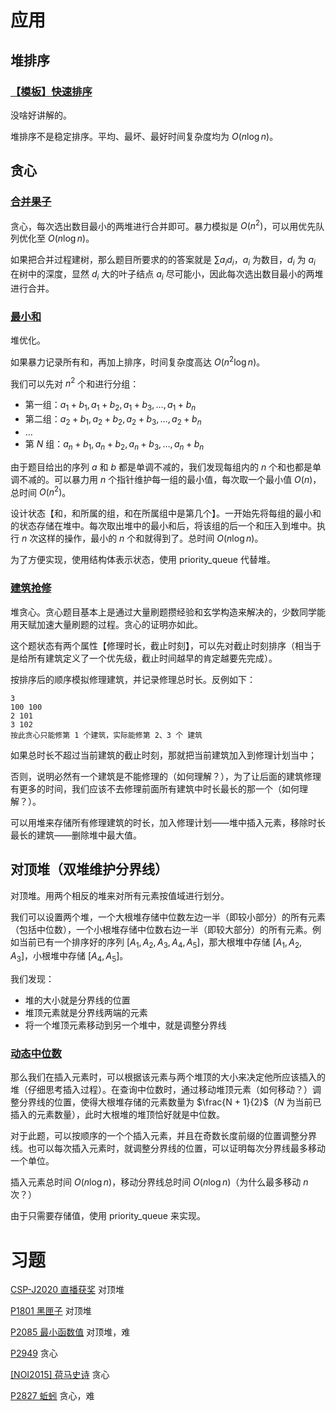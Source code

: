 # 应用

## 堆排序

### [【模板】快速排序](https://www.luogu.com.cn/problem/P1177)

没啥好讲解的。

堆排序不是稳定排序。平均、最坏、最好时间复杂度均为 $O(n \log n)$。

## 贪心

### [合并果子](http://ac.robo-maker.cn/p/P1353)

贪心，每次选出数目最小的两堆进行合并即可。暴力模拟是 $O(n^2)$，可以用优先队列优化至 $O(n \log n)$。

如果把合并过程建树，那么题目所要求的的答案就是 $\sum a_id_i$，$a_i$ 为数目，$d_i$ 为 $a_i$ 在树中的深度，显然 $d_i$ 大的叶子结点 $a_i$ 尽可能小，因此每次选出数目最小的两堆进行合并。

### [最小和](http://ac.robo-maker.cn/p/P1352)

堆优化。

如果暴力记录所有和，再加上排序，时间复杂度高达 $O(n^2 \log n)$。

我们可以先对 $n^2$ 个和进行分组：

* 第一组：$a_1 + b_1, a_1 + b_2, a_1 + b_3, \dots, a_1 + b_n$
* 第二组：$a_2 + b_1, a_2 + b_2, a_2 + b_3, \dots, a_2 + b_n$
* $\dots$
* 第 $N$ 组：$a_n + b_1, a_n + b_2, a_n + b_3, \dots, a_n + b_n$

由于题目给出的序列 $a$ 和 $b$ 都是单调不减的，我们发现每组内的 $n$ 个和也都是单调不减的。可以暴力用 $n$ 个指针维护每一组的最小值，每次取一个最小值 $O(n)$，总时间 $O(n^2)$。

设计状态【和，和所属的组，和在所属组中是第几个】。一开始先将每组的最小和的状态存储在堆中。每次取出堆中的最小和后，将该组的后一个和压入到堆中。执行 $n$ 次这样的操作，最小的 $n$ 个和就得到了。总时间 $O(n \log n)$。

为了方便实现，使用结构体表示状态，使用 priority_queue 代替堆。

### [建筑抢修](http://ac.robo-maker.cn/p/P1351)

堆贪心。贪心题目基本上是通过大量刷题攒经验和玄学构造来解决的，少数同学能用天赋加速大量刷题的过程。贪心的证明亦如此。

这个题状态有两个属性【修理时长，截止时刻】，可以先对截止时刻排序（相当于是给所有建筑定义了一个优先级，截止时间越早的肯定越要先完成）。

按排序后的顺序模拟修理建筑，并记录修理总时长。反例如下：

```
3
100 100
2 101
3 102
按此贪心只能修第 1 个建筑，实际能修第 2、3 个 建筑
```

如果总时长不超过当前建筑的截止时刻，那就把当前建筑加入到修理计划当中；

否则，说明必然有一个建筑是不能修理的（如何理解？），为了让后面的建筑修理有更多的时间，我们应该不去修理前面所有建筑中时长最长的那一个（如何理解？）。

可以用堆来存储所有修理建筑的时长，加入修理计划——堆中插入元素，移除时长最长的建筑——删除堆中最大值。

## 对顶堆（双堆维护分界线）

对顶堆。用两个相反的堆来对所有元素按值域进行划分。

我们可以设置两个堆，一个大根堆存储中位数左边一半（即较小部分）的所有元素（包括中位数），一个小根堆存储中位数右边一半（即较大部分）的所有元素。例如当前已有一个排序好的序列 $[A_1, A_2, A_3, A_4, A_5]$，那大根堆中存储 $[A_1, A_2, A_3]$，小根堆中存储 $[A_4, A_5]$。

我们发现：

* 堆的大小就是分界线的位置
* 堆顶元素就是分界线两端的元素
* 将一个堆顶元素移动到另一个堆中，就是调整分界线

### [动态中位数](http://ac.robo-maker.cn/p/P1350)

那么我们在插入元素时，可以根据该元素与两个堆顶的大小来决定他所应该插入的堆（仔细思考插入过程）。在查询中位数时，通过移动堆顶元素（如何移动？）调整分界线的位置，使得大根堆存储的元素数量为 $\frac{N + 1}{2}$（$N$ 为当前已插入的元素数量），此时大根堆的堆顶恰好就是中位数。

对于此题，可以按顺序的一个个插入元素，并且在奇数长度前缀的位置调整分界线。也可以每次插入元素时，就调整分界线的位置，可以证明每次分界线最多移动一个单位。

插入元素总时间 $O(n \log n)$，移动分界线总时间 $O(n \log n)$（为什么最多移动 $n$ 次？）

由于只需要存储值，使用 priority_queue 来实现。

# 习题

[CSP-J2020 直播获奖](https://www.luogu.com.cn/problem/P7072) 对顶堆

[P1801 黑匣子](https://www.luogu.com.cn/problem/P1801) 对顶堆

[P2085 最小函数值](https://www.luogu.com.cn/problem/P2085) 对顶堆，难

[P2949](https://www.luogu.com.cn/problem/P2949) 贪心

[[NOI2015] 荷马史诗](https://www.luogu.com.cn/problem/P2168) 贪心

[P2827 蚯蚓](https://www.luogu.com.cn/problem/P2827) 贪心，难
